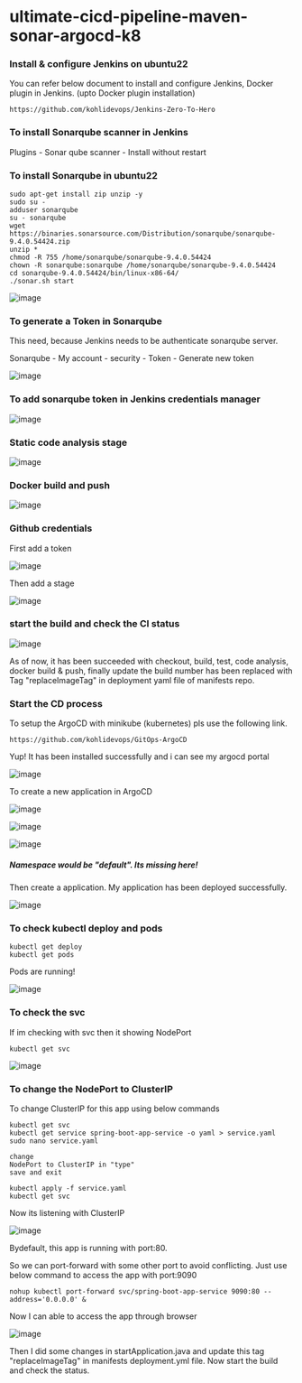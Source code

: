# ultimate-cicd-pipeline-maven-sonar-argocd-k8

### Install & configure Jenkins on ubuntu22

You can refer below document to install and configure Jenkins, Docker plugin in Jenkins. (upto Docker plugin installation)

```
https://github.com/kohlidevops/Jenkins-Zero-To-Hero
```

### To install Sonarqube scanner in Jenkins

Plugins - Sonar qube scanner - Install without restart

### To install Sonarqube in ubuntu22

```
sudo apt-get install zip unzip -y
sudo su -
adduser sonarqube
su - sonarqube
wget https://binaries.sonarsource.com/Distribution/sonarqube/sonarqube-9.4.0.54424.zip
unzip *
chmod -R 755 /home/sonarqube/sonarqube-9.4.0.54424
chown -R sonarqube:sonarqube /home/sonarqube/sonarqube-9.4.0.54424
cd sonarqube-9.4.0.54424/bin/linux-x86-64/
./sonar.sh start
```

![image](https://github.com/kohlidevops/ultimate-cicd-pipeline-maven-sonar-argocd-k8/assets/100069489/3583abac-4e85-4fae-8d00-02097291fb4d)

### To generate a Token in Sonarqube

This need, because Jenkins needs to be authenticate sonarqube server.

Sonarqube - My account - security - Token - Generate new token

![image](https://github.com/kohlidevops/ultimate-cicd-pipeline-maven-sonar-argocd-k8/assets/100069489/b5854949-d831-4e37-8ca8-11b527c596a2)

### To add sonarqube token in Jenkins credentials manager

![image](https://github.com/kohlidevops/ultimate-cicd-pipeline-maven-sonar-argocd-k8/assets/100069489/465ba499-d448-4f0c-b1e0-ca30a31eaef6)

### Static code analysis stage

![image](https://github.com/kohlidevops/ultimate-cicd-pipeline-maven-sonar-argocd-k8/assets/100069489/d7488f4f-3b32-49ed-b40b-79b9c7e31863)

### Docker build and push

![image](https://github.com/kohlidevops/ultimate-cicd-pipeline-maven-sonar-argocd-k8/assets/100069489/47f1f955-6d39-4b49-b054-6bc34c1a9786)

### Github credentials

First add a token

![image](https://github.com/kohlidevops/ultimate-cicd-pipeline-maven-sonar-argocd-k8/assets/100069489/43ab5519-8011-46ea-9dd1-f0a22c94d97d)

Then add a stage

![image](https://github.com/kohlidevops/ultimate-cicd-pipeline-maven-sonar-argocd-k8/assets/100069489/de39630b-0b74-46ad-86c5-036c7a3ea3d8)

### start the build and check the CI status

![image](https://github.com/kohlidevops/ultimate-cicd-pipeline-maven-sonar-argocd-k8/assets/100069489/122ce97e-c646-463d-ab72-d255245a1471)

As of now, it has been succeeded with checkout, build, test, code analysis, docker build & push, finally update the build number has been replaced with Tag "replaceImageTag" in deployment yaml file of manifests repo.

### Start the CD process

To setup the ArgoCD with minikube (kubernetes) pls use the following link.

```
https://github.com/kohlidevops/GitOps-ArgoCD
```

Yup! It has been installed successfully and i can see my argocd portal

![image](https://github.com/kohlidevops/ultimate-cicd-pipeline-maven-sonar-argocd-k8/assets/100069489/bf1d410b-07c3-47aa-9f70-2902cc0e57df)

To create a new application in ArgoCD

![image](https://github.com/kohlidevops/ultimate-cicd-pipeline-maven-sonar-argocd-k8/assets/100069489/fe005fb3-acfb-4227-9fac-aa1d0ee91b97)

![image](https://github.com/kohlidevops/ultimate-cicd-pipeline-maven-sonar-argocd-k8/assets/100069489/0a3fe503-b82d-4e9f-81f8-0b4d1ced298c)

![image](https://github.com/kohlidevops/ultimate-cicd-pipeline-maven-sonar-argocd-k8/assets/100069489/0e0491f3-af62-4e9e-8061-d9074e8c3c29)

##### Namespace would be "default". Its missing here!

Then create a application. My application has been deployed successfully.

![image](https://github.com/kohlidevops/ultimate-cicd-pipeline-maven-sonar-argocd-k8/assets/100069489/090500fb-7ff8-4e0e-80e5-1eee9881f63c)

### To check kubectl deploy and pods

```
kubectl get deploy
kubectl get pods
```

Pods are running! 

![image](https://github.com/kohlidevops/ultimate-cicd-pipeline-maven-sonar-argocd-k8/assets/100069489/09402571-a5dd-4cba-ae13-74f5ec2d0174)

### To check the svc

If im checking with svc then it showing NodePort

```
kubectl get svc
```

![image](https://github.com/kohlidevops/ultimate-cicd-pipeline-maven-sonar-argocd-k8/assets/100069489/cb854fcb-73c1-468a-9060-e5c5238b34d1)

### To change the NodePort to ClusterIP

To change ClusterIP for this app using below commands

```
kubectl get svc
kubectl get service spring-boot-app-service -o yaml > service.yaml
sudo nano service.yaml

change
NodePort to ClusterIP in "type"
save and exit

kubectl apply -f service.yaml
kubectl get svc
```

Now its listening with ClusterIP

![image](https://github.com/kohlidevops/ultimate-cicd-pipeline-maven-sonar-argocd-k8/assets/100069489/8325dd7a-5264-48ec-b756-7135688f4b64)

Bydefault, this app is running with port:80.

So we can port-forward with some other port to avoid conflicting. Just use below command to access the app with port:9090

```
nohup kubectl port-forward svc/spring-boot-app-service 9090:80 --address='0.0.0.0' &
```

Now I can able to access the app through browser

![image](https://github.com/kohlidevops/ultimate-cicd-pipeline-maven-sonar-argocd-k8/assets/100069489/d76773f5-2b12-44c4-aa8c-e8012077b229)

Then I did some changes in startApplication.java and update this tag "replaceImageTag" in manifests deployment.yml file. Now start the build and check the status.


